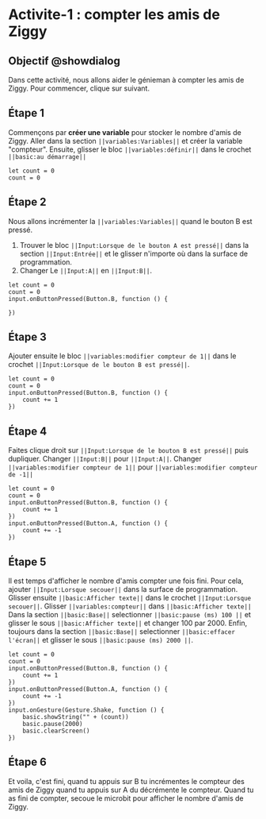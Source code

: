 # Activite-1 : compter les amis de Ziggy

## Objectif @showdialog
Dans cette activité, nous allons aider le génieman à compter les amis de Ziggy.
Pour commencer, clique sur suivant.

## Étape 1
Commençons par **créer une variable** pour stocker le nombre d'amis de Ziggy.
Aller dans la section ``||variables:Variables||`` et créer la variable "compteur".
Ensuite, glisser le bloc ``||variables:définir||`` dans le crochet ``||basic:au démarrage||``

```blocks
let count = 0
count = 0
```

## Étape 2
Nous allons incrémenter la ``||variables:Variables||`` quand le bouton B est pressé. 
1. Trouver le bloc ``||Input:Lorsque de le bouton A est pressé||`` dans la section ``||Input:Entrée||`` et le glisser n'importe où dans la surface de programmation.
2. Changer Le ``||Input:A||`` en ``||Input:B||``.

```blocks
let count = 0
count = 0
input.onButtonPressed(Button.B, function () {
	
})
```

## Étape 3
Ajouter ensuite le bloc ``||variables:modifier compteur de 1||`` dans le crochet ``||Input:Lorsque de le bouton B est pressé||``.

```blocks
let count = 0
count = 0
input.onButtonPressed(Button.B, function () {
    count += 1
})
```

## Étape 4
Faites clique droit sur ``||Input:Lorsque de le bouton B est pressé||`` puis dupliquer.
Changer ``||Input:B||`` pour ``||Input:A||``.
Changer ``||variables:modifier compteur de 1||`` pour ``||variables:modifier compteur de -1||``

```blocks
let count = 0
count = 0
input.onButtonPressed(Button.B, function () {
    count += 1
})
input.onButtonPressed(Button.A, function () {
    count += -1
})
```

## Étape 5
Il est temps d'afficher le nombre d'amis compter une fois fini.
Pour cela, ajouter ``||Input:Lorsque secouer||`` dans la surface de programmation.
Glisser ensuite ``||basic:Afficher texte||`` dans le crochet ``||Input:Lorsque secouer||``.
Glisser ``||variables:compteur||`` dans ``||basic:Afficher texte||``
Dans la section ``||basic:Base||`` selectionner ``||basic:pause (ms) 100 ||`` et glisser le sous ``||basic:Afficher texte||`` et changer 100 par 2000.
Enfin, toujours dans la section ``||basic:Base||`` selectionner ``||basic:effacer l'écran||`` et glisser le sous ``||basic:pause (ms) 2000 ||``.

```blocks
let count = 0
count = 0
input.onButtonPressed(Button.B, function () {
    count += 1
})
input.onButtonPressed(Button.A, function () {
    count += -1
})
input.onGesture(Gesture.Shake, function () {
    basic.showString("" + (count))
    basic.pause(2000)
    basic.clearScreen()
})
```
## Étape 6 
Et voila, c'est fini, quand tu appuis sur B tu incrémentes le compteur des amis de Ziggy
quand tu appuis sur A du décrémente le compteur.
Quand tu as fini de compter, secoue le microbit pour afficher le nombre d'amis de Ziggy.

